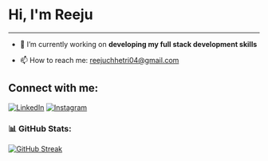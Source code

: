 # Hi, I'm Reeju

---

- 🔭 I’m currently working on **developing my full stack development skills**
  
- 📫 How to reach me: [reejuchhetri04@gmail.com](mailto:reejuchhetri04@gmail.com)

## Connect with me:

[![LinkedIn](https://img.shields.io/badge/LinkedIn-%230077B5.svg?style=for-the-badge&logo=linkedin&logoColor=white)](https://www.linkedin.com/in/reeju-pandit-b164112b6/)
[![Instagram](https://img.shields.io/badge/Instagram-%23E4405F.svg?style=for-the-badge&logo=instagram&logoColor=white)](https://www.instagram.com/r_ee_ju/)

### 📊 GitHub Stats:

[![GitHub Streak](https://streak-stats.demolab.com?user=Reeju&theme=radical&hide_border=true&border_radius=5)](https://git.io/streak-stats)





